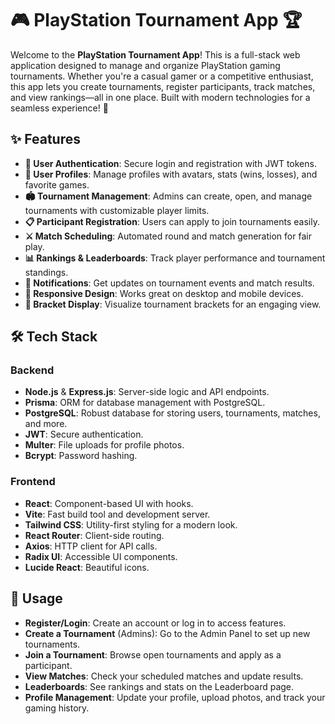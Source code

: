 # 🎮 PlayStation Tournament App 🏆

Welcome to the **PlayStation Tournament App**! This is a full-stack web application designed to manage and organize PlayStation gaming tournaments. Whether you're a casual gamer or a competitive enthusiast, this app lets you create tournaments, register participants, track matches, and view rankings—all in one place. Built with modern technologies for a seamless experience! 🚀

## ✨ Features

- **🔐 User Authentication**: Secure login and registration with JWT tokens.
- **👤 User Profiles**: Manage profiles with avatars, stats (wins, losses), and favorite games.
- **🏟️ Tournament Management**: Admins can create, open, and manage tournaments with customizable player limits.
- **📋 Participant Registration**: Users can apply to join tournaments easily.
- **⚔️ Match Scheduling**: Automated round and match generation for fair play.
- **📊 Rankings & Leaderboards**: Track player performance and tournament standings.
- **🔔 Notifications**: Get updates on tournament events and match results.
- **📱 Responsive Design**: Works great on desktop and mobile devices.
- **🎯 Bracket Display**: Visualize tournament brackets for an engaging view.

## 🛠️ Tech Stack

### Backend

- **Node.js** & **Express.js**: Server-side logic and API endpoints.
- **Prisma**: ORM for database management with PostgreSQL.
- **PostgreSQL**: Robust database for storing users, tournaments, matches, and more.
- **JWT**: Secure authentication.
- **Multer**: File uploads for profile photos.
- **Bcrypt**: Password hashing.

### Frontend

- **React**: Component-based UI with hooks.
- **Vite**: Fast build tool and development server.
- **Tailwind CSS**: Utility-first styling for a modern look.
- **React Router**: Client-side routing.
- **Axios**: HTTP client for API calls.
- **Radix UI**: Accessible UI components.
- **Lucide React**: Beautiful icons.

## 📖 Usage

- **Register/Login**: Create an account or log in to access features.
- **Create a Tournament** (Admins): Go to the Admin Panel to set up new tournaments.
- **Join a Tournament**: Browse open tournaments and apply as a participant.
- **View Matches**: Check your scheduled matches and update results.
- **Leaderboards**: See rankings and stats on the Leaderboard page.
- **Profile Management**: Update your profile, upload photos, and track your gaming history.
